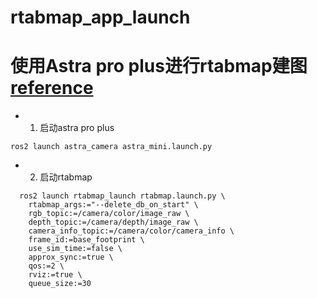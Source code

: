 # rtabmap_app_launch

# 使用Astra pro plus进行rtabmap建图[reference](https://blog.csdn.net/weixin_45007300/article/details/133931877)

- 1. 启动astra pro plus

```bashrc
ros2 launch astra_camera astra_mini.launch.py
```

- 2. 启动rtabmap

```bashrc
  ros2 launch rtabmap_launch rtabmap.launch.py \
    rtabmap_args:="--delete_db_on_start" \
    rgb_topic:=/camera/color/image_raw \
    depth_topic:=/camera/depth/image_raw \
    camera_info_topic:=/camera/color/camera_info \
    frame_id:=base_footprint \
    use_sim_time:=false \
    approx_sync:=true \
    qos:=2 \
    rviz:=true \
    queue_size:=30
```
